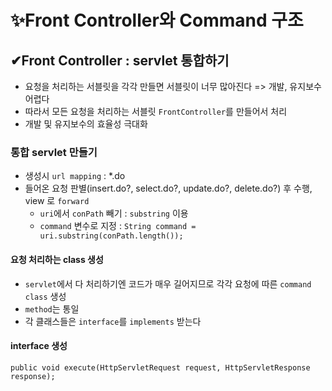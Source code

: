 # ✨Front Controller와 Command 구조
## ✔Front Controller : servlet 통합하기
- 요청을 처리하는 서블릿을 각각 만들면 서블릿이 너무 많아진다 => 개발, 유지보수 어렵다  
- 따라서 모든 요청을 처리하는 서블릿 `FrontController`를 만들어서 처리  
- 개발 및 유지보수의 효율성 극대화

### 통합 servlet 만들기
- 생성시 `url mapping` : *.do
- 들어온 요청 판별(insert.do?, select.do?, update.do?, delete.do?) 후 수행, view 로 `forward`
  - `uri`에서 `conPath` 빼기 : `substring` 이용
  - `command` 변수로 지정 : `String command = uri.substring(conPath.length());`
#### 요청 처리하는 class 생성
- `servlet`에서 다 처리하기엔 코드가 매우 길어지므로 각각 요청에 따른 `command class` 생성
- `method`는 통일
- 각 클래스들은 `interface`를 `implements` 받는다

#### interface 생성
`public void execute(HttpServletRequest request, HttpServletResponse response);`